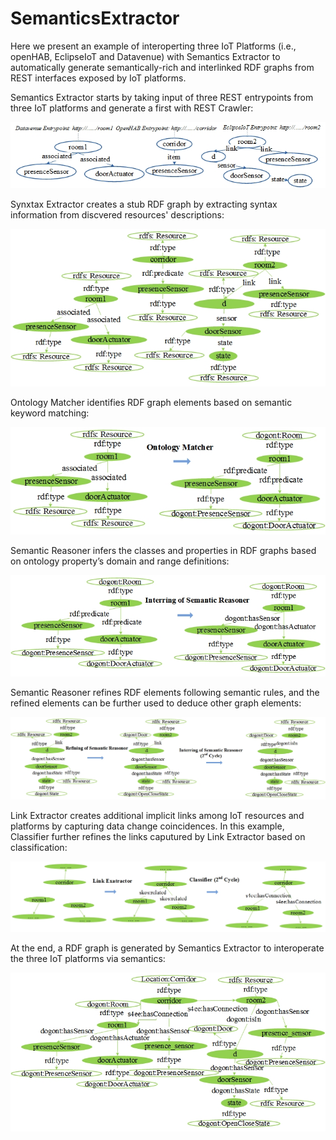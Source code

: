 # SemanticsExtractor
Here we present an example of interoperting three IoT Platforms (i.e., openHAB, EclipseIoT and Datavenue) with Semantics Extractor to automatically generate semantically-rich and interlinked RDF graphs from REST interfaces exposed by IoT platforms. 

Semantics Extractor starts by taking input of three REST entrypoints from three IoT platforms and generate a first with REST Crawler:

![My image](https://github.com/WoTRDF/SemanticsExtractor/blob/master/docs/1.%20REST%20URIs.jpg)

Synxtax Extractor creates a stub RDF graph by extracting syntax information from discvered resources' descriptions:

![My image](https://github.com/WoTRDF/SemanticsExtractor/blob/master/docs/2.%20Syntax%20Extractor%20Output.jpg)


Ontology Matcher identifies RDF graph elements based on semantic keyword matching:

![My image](https://github.com/WoTRDF/SemanticsExtractor/blob/master/docs/3.%20Ontology%20Matching.jpg)


Semantic Reasoner infers the classes and properties in RDF graphs based on ontology property’s domain and range definitions:

![My image](https://github.com/WoTRDF/SemanticsExtractor/blob/master/docs/4.%20Inferring%20of%20Semantic%20Reasoner.jpg)


Semantic Reasoner refines RDF elements following semantic rules, and the refined elements can be further used to deduce other graph elements:

![My image](https://github.com/WoTRDF/SemanticsExtractor/blob/master/docs/5.%20Refining%20of%20Semantic%20Reasoner.jpg)


Link Extractor creates additional implicit links among IoT resources and platforms by capturing data change coincidences. In this example, Classifier further refines the links caputured by Link Extractor based on classification:

![My image](https://github.com/WoTRDF/SemanticsExtractor/blob/master/docs/6.%20Link%20Extracting%20and%20Classifying.jpg)


At the end,  a RDF graph is generated by Semantics Extractor to interoperate the three IoT platforms via semantics: 

![My image](https://github.com/WoTRDF/SemanticsExtractor/blob/master/docs/7.%20Semantics%20Extractor%20Output.jpg)




